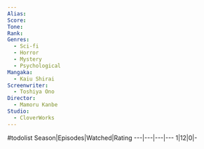 ```yaml
---
Alias:
Score:
Tone: 
Rank:
Genres:
  - Sci-fi
  - Horror
  - Mystery
  - Psychological
Mangaka:
  - Kaiu Shirai
Screenwriter:
  - Toshiya Ono
Director:
  - Mamoru Kanbe
Studio:
  - CloverWorks
---
```

#todolist
Season|Episodes|Watched|Rating
---|---|---|---
1|12|0|-
